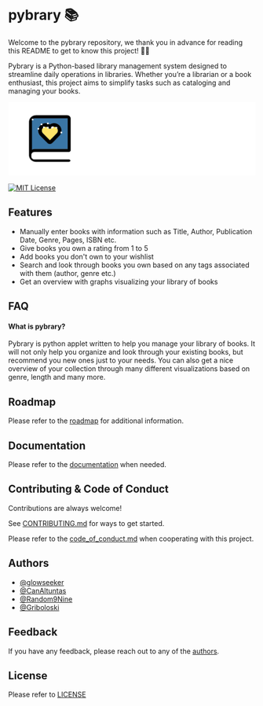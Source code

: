 
# pybrary 📚

Welcome to the pybrary repository, we thank you in advance for reading this README to get to know this project! 💟📖

Pybrary is a Python-based library management system designed to streamline daily operations in libraries. Whether you’re a librarian or a book enthusiast, this project aims to simplify tasks such as cataloging and managing your books.

![Logo](pybrary.png)

[![MIT License](https://img.shields.io/badge/License-MIT-green.svg)](https://choosealicense.com/licenses/mit/)

## Features

- Manually enter books with information such as Title, Author, Publication Date, Genre, Pages, ISBN etc.
- Give books you own a rating from 1 to 5
- Add books you don't own to your wishlist
- Search and look through books you own based on any tags associated with them (author, genre etc.)
- Get an overview with graphs visualizing your library of books

## FAQ

#### What is pybrary?

Pybrary is python applet written to help you manage your library of books. It will not only help you organize and look through your existing books, but recommend you new ones just to your needs. You can also get a nice overview of your collection through many different visualizations based on genre, length and many more. 


## Roadmap

Please refer to the [roadmap](roadmap.md) for additional information.


## Documentation

Please refer to the [documentation](documentation.md) when needed.


## Contributing & Code of Conduct

Contributions are always welcome!

See [CONTRIBUTING.md](CONTRIBUTING.md) for ways to get started.
 
Please refer to the [code_of_conduct.md](code_of_conduct.md) when cooperating with this project.


## Authors

- [@glowseeker](https://www.github.com/glowseeker)
- [@CanAltuntas](https://www.github.com/CanAltuntas)
- [@Random9Nine](https://www.github.com/Random9Nine)
- [@Griboloski](https://www.github.com/Griboloski)


## Feedback

If you have any feedback, please reach out to any of the [authors](#Authors).


## License

Please refer to [LICENSE](LICENSE)
